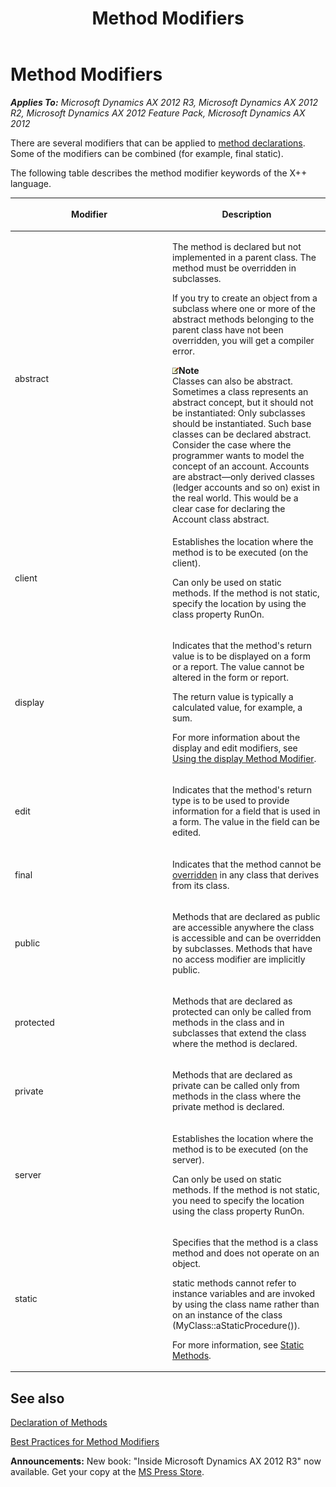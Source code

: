﻿---
title: Method Modifiers
TOCTitle: Method Modifiers
ms:assetid: fa777ae5-56e6-4851-a99e-004196c27549
ms:mtpsurl: https://msdn.microsoft.com/en-us/library/Aa891619(v=AX.60)
ms:contentKeyID: 35254191
ms.date: 05/18/2015
mtps_version: v=AX.60
---

# Method Modifiers 


_**Applies To:** Microsoft Dynamics AX 2012 R3, Microsoft Dynamics AX 2012 R2, Microsoft Dynamics AX 2012 Feature Pack, Microsoft Dynamics AX 2012_

There are several modifiers that can be applied to [method declarations](declaration-of-methods.md). Some of the modifiers can be combined (for example, final static).

The following table describes the method modifier keywords of the X++ language.

<table>
<colgroup>
<col style="width: 50%" />
<col style="width: 50%" />
</colgroup>
<thead>
<tr class="header">
<th><p>Modifier</p></th>
<th><p>Description</p></th>
</tr>
</thead>
<tbody>
<tr class="odd">
<td><p>abstract</p></td>
<td><p>The method is declared but not implemented in a parent class. The method must be overridden in subclasses.</p>
<p>If you try to create an object from a subclass where one or more of the abstract methods belonging to the parent class have not been overridden, you will get a compiler error.</p>
<div class="mtps-table">
<div class="mtps-row">
<img src="images/Aa589339.alert_note(en-us,AX.60).gif" title="Note" alt="Note" class="note" /><strong>Note</strong>
</div>
<div class="mtps-row">
Classes can also be abstract. Sometimes a class represents an abstract concept, but it should not be instantiated: Only subclasses should be instantiated. Such base classes can be declared abstract. Consider the case where the programmer wants to model the concept of an account. Accounts are abstract—only derived classes (ledger accounts and so on) exist in the real world. This would be a clear case for declaring the Account class abstract.
</div>
</div></td>
</tr>
<tr class="even">
<td><p>client</p></td>
<td><p>Establishes the location where the method is to be executed (on the client).</p>
<p>Can only be used on static methods. If the method is not static, specify the location by using the class property RunOn.</p></td>
</tr>
<tr class="odd">
<td><p>display</p></td>
<td><p>Indicates that the method's return value is to be displayed on a form or a report. The value cannot be altered in the form or report.</p>
<p>The return value is typically a calculated value, for example, a sum.</p>
<p>For more information about the display and edit modifiers, see <a href="using-the-display-method-modifier.md">Using the display Method Modifier</a>.</p></td>
</tr>
<tr class="even">
<td><p>edit</p></td>
<td><p>Indicates that the method's return type is to be used to provide information for a field that is used in a form. The value in the field can be edited.</p></td>
</tr>
<tr class="odd">
<td><p>final</p></td>
<td><p>Indicates that the method cannot be <a href="overriding-a-method.md">overridden</a> in any class that derives from its class.</p></td>
</tr>
<tr class="even">
<td><p>public</p></td>
<td><p>Methods that are declared as public are accessible anywhere the class is accessible and can be overridden by subclasses. Methods that have no access modifier are implicitly public.</p></td>
</tr>
<tr class="odd">
<td><p>protected</p></td>
<td><p>Methods that are declared as protected can only be called from methods in the class and in subclasses that extend the class where the method is declared.</p></td>
</tr>
<tr class="even">
<td><p>private</p></td>
<td><p>Methods that are declared as private can be called only from methods in the class where the private method is declared.</p></td>
</tr>
<tr class="odd">
<td><p>server</p></td>
<td><p>Establishes the location where the method is to be executed (on the server).</p>
<p>Can only be used on static methods. If the method is not static, you need to specify the location using the class property RunOn.</p></td>
</tr>
<tr class="even">
<td><p>static</p></td>
<td><p>Specifies that the method is a class method and does not operate on an object.</p>
<p>static methods cannot refer to instance variables and are invoked by using the class name rather than on an instance of the class (MyClass::aStaticProcedure()).</p>
<p>For more information, see <a href="static-methods.md">Static Methods</a>.</p></td>
</tr>
</tbody>
</table>


## See also

[Declaration of Methods](declaration-of-methods.md)

[Best Practices for Method Modifiers](best-practices-for-method-modifiers.md)

  
**Announcements:** New book: "Inside Microsoft Dynamics AX 2012 R3" now available. Get your copy at the [MS Press Store](https://www.microsoftpressstore.com/store/inside-microsoft-dynamics-ax-2012-r3-9780735685109).

